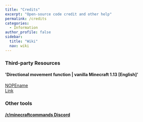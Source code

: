 ```yaml
---
title: "Credits"
excerpt: "Open-source code credit and other help"
permalink: /credits
categories:
  - Information
author_profile: false
sidebar:
  title: "Wiki"
  nav: wiki
---
```


### Third-party Resources
#### 'Directional movement function | vanilla Minecraft 1.13 [English]'
[NOPEname](https://www.youtube.com/user/NOPEname7)  
[Link](https://www.youtube.com/watch?v=Df75vdRs7y4)

### Other tools
#### [/r/minecraftcommands Discord](https://discord.gg/%51AFXFtZ)
